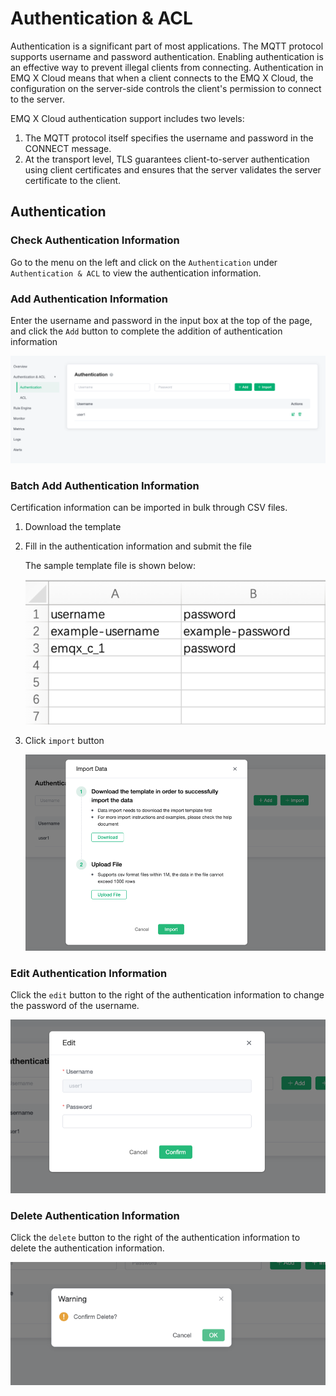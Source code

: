 # Authentication & ACL
Authentication is a significant part of most applications. The MQTT protocol supports username and password authentication. Enabling authentication is an effective way to prevent illegal clients from connecting. Authentication in EMQ X Cloud means that when a client connects to the EMQ X Cloud, the configuration on the server-side controls the client's permission to connect to the server.

EMQ X Cloud authentication support includes two levels:
1. The MQTT protocol itself specifies the username and password in the CONNECT message.
2. At the transport level, TLS guarantees client-to-server authentication using client certificates and ensures that the server validates the server certificate to the client.

## Authentication

### Check Authentication Information
Go to the menu on the left and click on the `Authentication` under `Authentication & ACL` to view the authentication information.

### Add Authentication Information
Enter the username and password in the input box at the top of the page, and click the `Add` button to complete the addition of authentication information

![auth](./_assets/auth_info.png)

### Batch Add Authentication Information
Certification information can be imported in bulk through CSV files.

1. Download the template
2. Fill in the authentication information and submit the file

   The sample template file is shown below:

   ![auth](./_assets/auth_ex.png)

3. Click `import` button

   ![auth](./_assets/import_auth.png)

### Edit Authentication Information

Click the `edit` button to the right of the authentication information to change the password of the username.

![auth](./_assets/edit_auth.png)


### Delete Authentication Information
Click the `delete` button to the right of the authentication information to delete the authentication information.

![auth](./_assets/delete_auth.png)





